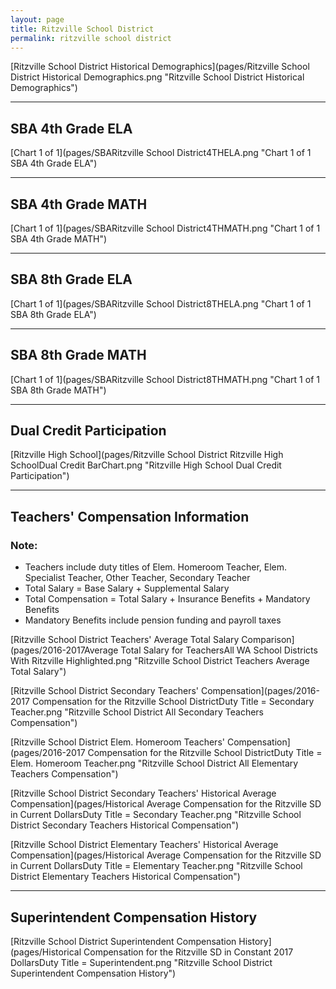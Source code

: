 ```yaml
---
layout: page
title: Ritzville School District
permalink: ritzville school district
---
```



[Ritzville School District Historical Demographics](pages/Ritzville School District Historical Demographics.png "Ritzville School District Historical Demographics")

___

## SBA 4th Grade ELA

[Chart 1 of 1](pages/SBARitzville School District4THELA.png "Chart 1 of 1 SBA 4th Grade ELA")


___

## SBA 4th Grade MATH

[Chart 1 of 1](pages/SBARitzville School District4THMATH.png "Chart 1 of 1 SBA 4th Grade MATH")


___

## SBA 8th Grade ELA

[Chart 1 of 1](pages/SBARitzville School District8THELA.png "Chart 1 of 1 SBA 8th Grade ELA")


___

## SBA 8th Grade MATH

[Chart 1 of 1](pages/SBARitzville School District8THMATH.png "Chart 1 of 1 SBA 8th Grade MATH")


___

## Dual Credit Participation

[Ritzville High School](pages/Ritzville School District Ritzville High SchoolDual Credit BarChart.png "Ritzville High School Dual Credit Participation")


___

## Teachers' Compensation Information
### Note:
- Teachers include duty titles of Elem. Homeroom Teacher, Elem. Specialist Teacher, Other Teacher, Secondary Teacher
- Total Salary = Base Salary + Supplemental Salary
- Total Compensation = Total Salary + Insurance Benefits + Mandatory Benefits
- Mandatory Benefits include pension funding and payroll taxes

[Ritzville School District Teachers' Average Total Salary Comparison](pages/2016-2017Average Total Salary for TeachersAll WA School Districts With Ritzville Highlighted.png "Ritzville School District Teachers Average Total Salary")

[Ritzville School District Secondary Teachers' Compensation](pages/2016-2017 Compensation for the Ritzville School DistrictDuty Title = Secondary Teacher.png "Ritzville School District All Secondary Teachers Compensation")

[Ritzville School District Elem. Homeroom Teachers' Compensation](pages/2016-2017 Compensation for the Ritzville School DistrictDuty Title = Elem. Homeroom Teacher.png "Ritzville School District All Elementary Teachers Compensation")

[Ritzville School District Secondary Teachers' Historical Average Compensation](pages/Historical Average Compensation for the Ritzville SD in Current DollarsDuty Title = Secondary Teacher.png "Ritzville School District Secondary Teachers Historical Compensation")

[Ritzville School District Elementary Teachers' Historical Average Compensation](pages/Historical Average Compensation for the Ritzville SD in Current DollarsDuty Title = Elementary Teacher.png "Ritzville School District Elementary Teachers Historical Compensation")


___

## Superintendent Compensation History

[Ritzville School District Superintendent Compensation History](pages/Historical Compensation for the Ritzville SD in Constant 2017 DollarsDuty Title = Superintendent.png "Ritzville School District Superintendent Compensation History")

